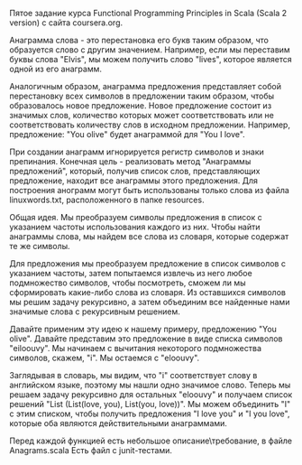 Пятое задание курса Functional Programming Principles in Scala (Scala 2 version) с сайта coursera.org.

Анаграмма слова - это перестановка его букв таким образом, что образуется слово с другим значением. 
Например, если мы переставим буквы слова "Elvis", мы можем получить слово "lives", которое является одной из его анаграмм.

Аналогичным образом, анаграмма предложения представляет собой перестановку всех символов в предложении таким образом, 
чтобы образовалось новое предложение. Новое предложение состоит из значимых слов, количество которых
может соответствовать или не соответствовать количеству слов в исходном предложении. Например, предложение: "You olive" 
будет анаграммой для "You I love".

При создании анаграмм игнорируется регистр символов и знаки препинания. Конечная цель - реализовать метод 
"Анаграммы предложений", который, получив список слов, представляющих предложение, находит все анаграммы этого предложения. 
Для построения анограмм могут быть использованы только слова из файла linuxwords.txt, расположенного в папке resources.
  
Общая идея. Мы преобразуем символы предложения в список с указанием частоты использования каждого из них.
Чтобы найти анаграммы слова, мы найдем все слова из словаря, которые содержат те же символы.  

Для предложения мы преобразуем предложение в список символов с указанием частоты, затем попытаемся извлечь из 
него любое подмножество символов, чтобы посмотреть, сможем ли мы сформировать какие-либо слова из словаря. 
Из оставшихся символов мы решим задачу рекурсивно, а затем объединим все найденные нами значимые слова с рекурсивным решением.

Давайте применим эту идею к нашему примеру, предложению "You olive". Давайте представим это предложение в виде списка символов "eiloouvy".
Мы начинаем с вычитания некоторого подмножества символов, скажем, "i". Мы остаемся с "eloouvy".

Заглядывая в словарь, мы видим, что "i" соответствует слову в английском языке, поэтому мы нашли одно значимое слово. 
Теперь мы решаем задачу рекурсивно для остальных "eloouvy" и получаем список решений "List (List(love, you), List(you, love))".
Мы можем объединить "I" с этим списком, чтобы получить предложения "I love you" и "I you love",
которые оба являются действительными анаграммами.

Перед каждой функцией есть небольшое описание\требование, в файле Anagrams.scala
Есть файл с junit-тестами. 
